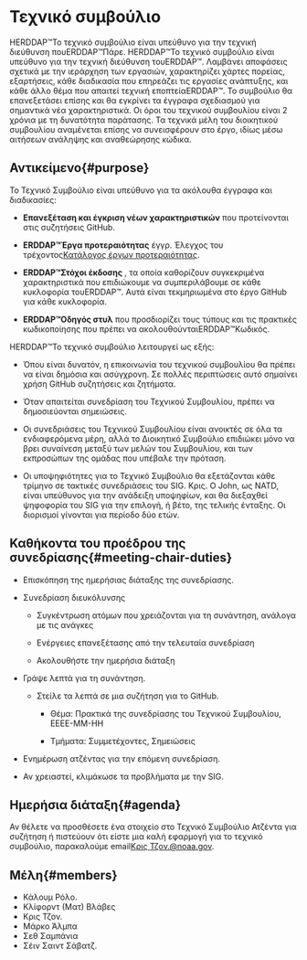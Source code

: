 # Τεχνικό συμβούλιο

ΗERDDAP™Το τεχνικό συμβούλιο είναι υπεύθυνο για την τεχνική διεύθυνση πουERDDAP™Πάρε. ΗERDDAP™Το τεχνικό συμβούλιο είναι υπεύθυνο για την τεχνική διεύθυνση τουERDDAP™. Λαμβάνει αποφάσεις σχετικά με την ιεράρχηση των εργασιών, χαρακτηρίζει χάρτες πορείας, εξαρτήσεις, κάθε διαδικασία που επηρεάζει τις εργασίες ανάπτυξης, και κάθε άλλο θέμα που απαιτεί τεχνική εποπτείαERDDAP™. Το συμβούλιο θα επανεξετάσει επίσης και θα εγκρίνει τα έγγραφα σχεδιασμού για σημαντικά νέα χαρακτηριστικά. Οι όροι του τεχνικού συμβουλίου είναι 2 χρόνια με τη δυνατότητα παράτασης. Τα τεχνικά μέλη του διοικητικού συμβουλίου αναμένεται επίσης να συνεισφέρουν στο έργο, ιδίως μέσω αιτήσεων ανάληψης και αναθεώρησης κώδικα.

## Αντικείμενο{#purpose} 

Το Τεχνικό Συμβούλιο είναι υπεύθυνο για τα ακόλουθα έγγραφα και διαδικασίες:

*  **Επανεξέταση και έγκριση νέων χαρακτηριστικών** που προτείνονται στις συζητήσεις GitHub.

*  **ERDDAP™Έργα προτεραιότητας** έγγρ. Έλεγχος του τρέχοντος[Κατάλογος έργων προτεραιότητας](https://github.com/ERDDAP/erddap/issues/158).

*  **ERDDAP™Στόχοι έκδοσης** , τα οποία καθορίζουν συγκεκριμένα χαρακτηριστικά που επιδιώκουμε να συμπεριλάβουμε σε κάθε κυκλοφορία τουERDDAP™. Αυτά είναι τεκμηριωμένα στο έργο GitHub για κάθε κυκλοφορία.

*  **ERDDAP™Οδηγός στυλ** που προσδιορίζει τους τύπους και τις πρακτικές κωδικοποίησης που πρέπει να ακολουθούνταιERDDAP™Κωδικός.

ΗERDDAP™Το τεχνικό συμβούλιο λειτουργεί ως εξής:

* Όπου είναι δυνατόν, η επικοινωνία του τεχνικού συμβουλίου θα πρέπει να είναι δημόσια και ασύγχρονη. Σε πολλές περιπτώσεις αυτό σημαίνει χρήση GitHub συζητήσεις και ζητήματα.

* Όταν απαιτείται συνεδρίαση του Τεχνικού Συμβουλίου, πρέπει να δημοσιεύονται σημειώσεις.

* Οι συνεδριάσεις του Τεχνικού Συμβουλίου είναι ανοικτές σε όλα τα ενδιαφερόμενα μέρη, αλλά το Διοικητικό Συμβούλιο επιδιώκει μόνο να βρει συναίνεση μεταξύ των μελών του Συμβουλίου, και των εκπροσώπων της ομάδας που υπέβαλε την πρόταση.

* Οι υποψηφιότητες για το Τεχνικό Συμβούλιο θα εξετάζονται κάθε τρίμηνο σε τακτικές συνεδριάσεις του SIG. Κρις. Ο John, ως NATD, είναι υπεύθυνος για την ανάδειξη υποψηφίων, και θα διεξαχθεί ψηφοφορία του SIG για την επιλογή, ή βέτο, της τελικής ένταξης. Οι διορισμοί γίνονται για περίοδο δύο ετών.

## Καθήκοντα του προέδρου της συνεδρίασης{#meeting-chair-duties} 

- Επισκόπηση της ημερήσιας διάταξης της συνεδρίασης.

- Συνεδρίαση διευκόλυνσης

  - Συγκέντρωση ατόμων που χρειάζονται για τη συνάντηση, ανάλογα με τις ανάγκες

  - Ενέργειες επανεξέτασης από την τελευταία συνεδρίαση

  - Ακολουθήστε την ημερήσια διάταξη

- Γράψε λεπτά για τη συνάντηση.

  - Στείλε τα λεπτά σε μια συζήτηση για το GitHub.

    - Θέμα: Πρακτικά της συνεδρίασης του Τεχνικού Συμβουλίου, ΕΕΕΕ-ΜΜ-ΗΗ

    - Τμήματα: Συμμετέχοντες, Σημειώσεις

- Ενημέρωση ατζέντας για την επόμενη συνεδρίαση.

- Αν χρειαστεί, κλιμάκωσε τα προβλήματα με την SIG.

## Ημερήσια διάταξη{#agenda} 

Αν θέλετε να προσθέσετε ένα στοιχείο στο Τεχνικό Συμβούλιο Ατζέντα για συζήτηση ή πιστεύουν ότι είστε μια καλή εφαρμογή για το τεχνικό συμβούλιο, παρακαλούμε email[Κρις Τζον.@noaa.gov](mailto:chris.john@noaa.gov).

## Μέλη{#members} 

* Κάλουμ Ρόλο.
* Κλίφορντ (Ματ) Βλάβες
* Κρις Τζον.
* Μάρκο Άλμπα
* Σεθ Σαμπάνια
* Σέιν Σαιντ Σάβατζ.
